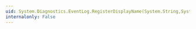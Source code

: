 ```yaml
---
uid: System.Diagnostics.EventLog.RegisterDisplayName(System.String,System.Int64)
internalonly: False
---
```


